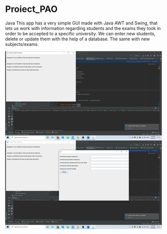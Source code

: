 # Proiect_PAO
Java
This app has a very simple GUI made with Java AWT and Swing, that lets us work with information regarding students and the exams they took in order to 
be accepted to a specific university. We can enter new students, delete or update them with the help of a database. The same with new subjects/exams. 

![Screenshot](1.png)
![Screenshot](2.png)
